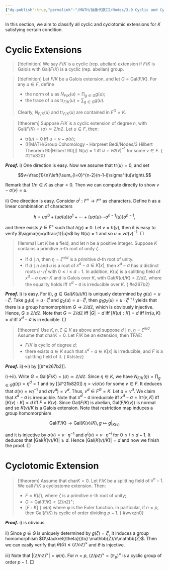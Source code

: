```yaml
---
{"dg-publish":true,"permalink":"/MATH/抽象代数II/Nodes/3.9 Cyclic and Cyclotomic (分圆) Extension/","dgPassFrontmatter":true}
---
```



In this section, we aim to classify all cyclic and cyclotomic extensions for $K$ satisfying certain condition.

# Cyclic Extensions

> [!definition]
> We say $F/K$ is a cyclic (rep. abelian) extension if $F/K$ is Galois with $\mathrm{Gal}(F/K)$ is a cyclic (rep. abelian) group.


> [!definition]
> Let $F/K$ be a Galois extension, and let $G=\mathrm{Gal}(F/K)$. For any $u\in F$, define 
> - the norm of $u$ as $N_{F/K}(u)=\prod_{g\in G}g(u)$;
> - the trace of $u$ as $\mathrm{tr}_{F/K}(u)=\sum_{g\in G}g(u)$.
> 
> Clearly, $N_{F/K}(u)$ and $\mathrm{tr}_{F/K}(u)$ are contained in $F^G=K$.


> [!theorem]
> Suppose $F/K$ is a cyclic extension of degree $n$, with $\mathrm{Gal}(F/K)=\left\langle\sigma\right\rangle\simeq \mathbb{Z}/n\mathbb{Z}$. Let $u\in F$, then:
> - $\mathrm{tr}(u)=0$ iff $u=v-\sigma(v)$;
> - ([[MATH/Group Cohomology - Harpreet Bedi/Nodes/3 Hilbert Theorem 90\|Hilbert 90]]) $N(u)=1$ iff $u=v\sigma(v)^{-1}$ for some $v\in F$.
{ #21b820}


**_Proof._**
i) One direction is easy. Now we assume that $\mathrm{tr}(u)=0$, and set 

$$v=\frac{1}{n}\left(\sum_{i=0}^{n-2}(n-1-i)\sigma^i(u)\right).$$

Remark that $1/n\in K$ as $\mathrm{char} =0$. Then we can compute directly to show $v-\sigma(v)=u$. 

ii) One direction is easy. Consider $\sigma^i:F^\times\to F^{\times}$ as characters. Define $h$ as a linear combination of characters

$$h=u\sigma^0+(u\sigma(u))\sigma^1+\cdots+(u\sigma(u)\cdots\sigma^{n-1}(u))\sigma^{n-1},$$

and there exists $y\in F^\times$ such that $h(y)\neq 0$. Let $v=h(y)$, then it is easy to verify $\sigma(v)=\dfrac{1}{u}v$ by $N(u)=1$ and so $u=v\sigma(v)^{-1}$.
□


> [!lemma]
> Let $K$ be a field, and let $n$ be a positive integer. Suppose $K$ contains a primitive $n$-th root of unity $\zeta$. 
> - If $d\mid n$, then $\eta=\zeta^{n/d}$ is a primitive $d$-th root of unity. 
> - If $d\mid n$ and $u$ is a root of $x^d-a\in K[x]$, then $x^d-a$ has $d$ distinct roots $u\cdot\eta^i$ with $0\leqslant i\leqslant d-1$. In addition, $K(u)$ is a splitting field of $x^d-a$ over $K$ and is Galois over $K$, with $\mathrm{Gal}(K(u)/K)<\mathbb{Z}/d\mathbb{Z}$, where the equality holds iff $x^d-a$ is irreducible over $K$.
{ #e267b2}


**_Proof._**
i) is easy. For ii), $g\in\mathrm{Gal}(K(u)/K)$ is uniquely determined by $g(u)=u\cdot\zeta^i$. Take $g_1(u)=u\cdot \zeta^i$ and $g_2(u)=u\cdot\zeta^j$, then $g_1g_2(u)=u\cdot \zeta^{i+j}$ yields that there is a group homomorphism $G\to \mathbb{Z}/d\mathbb{Z}$, which is obviously injective. Hence, $G\leqslant \mathbb{Z}/d\mathbb{Z}$. Note that $G\simeq \mathbb{Z}/d\mathbb{Z}$ iff $|G|=d$ iff $[K(u):K]=d$ iff $\mathrm{Irr}(u,K)=d$ iff $x^d-a$ is irreducible.
□

> [!theorem]
> Use $K,n,\zeta\in K$ as above and suppose $d\mid n$, $\eta=\zeta^{n/d}$. Assume that $\mathrm{char} K=0$. Let $F/K$ be an extension, then TFAE:
> - $F/K$ is cyclic of degree $d$;
> - there exists $a\in K$ such that $x^d-a\in K[x]$ is irreducible, and $F$ is a splitting field of it.
{ #ststez}


**_Proof._**
ii)->i) by [[#^e267b2]].

i)->ii). Write $G=\mathrm{Gal}(F/K)=\left\langle \sigma\right\rangle\simeq \mathbb{Z}/d\mathbb{Z}$. Since $\eta\in K$, we have $N_{F/K}(\eta)=\prod_{g\in G}g(\eta)=\eta^d=1$ and by [[#^21b820]] $\eta=v/\sigma(v)$ for some $v\in F$. It deduces that $\sigma(v)=v\eta^{-1}$ and $\sigma(v^d)=v^d$. Thus, $v^d\in F^G=K$. Let $a=v^d$. We claim that $x^d-a$ is irreducible. Note that $x^d-a$ irreducible iff $x^d-a=\mathrm{Irr}(v,K)$ iff $[K(v):K]=d$ iff $F=K(v)$. Since $\mathrm{Gal}(F/K)$ is abelian, $\mathrm{Gal}(F/K(v))$ is normal and so $K(v)/K$ is a Galois extension. Note that restriction map induces a group homomorphism

$$\mathrm{Gal} (F/K)\to \mathrm{Gal} (K(v)/K),g\mapsto g|_{K(v)}$$

and it is injective by $\sigma(v)=v\cdot\eta^{-1}$ and $\sigma^{i}(v)=v\cdot \eta^{-i}$ for $0\leqslant i\leqslant d-1$. It deduces that $|\mathrm{Gal}(K(v)/K)|\geqslant d$. Hence $|\mathrm{Gal}(K(v)/K)|=d$ and now we finish the proof.
□


# Cyclotomic Extension

> [!theorem]
> Assume that $\mathrm{char} K=0$. Let $F/K$ be a splitting field of $x^n-1$. We call $F/K$ a cyclostome extension. Then:
> - $F=K(\zeta)$, where $\zeta$ is a primitive $n$-th root of unity;
> - $G=\mathrm{Gal}(F/K)<(\mathbb{Z}/n\mathbb{Z})^\times$;
> - $[F:K]\mid \varphi(n)$ where $\varphi$ is the Euler function. In particular, if $n=p$, then $\mathrm{Gal}(F/K)$ is cyclic of order dividing $p-1$. 
{ #wvxzn0}


**_Proof._**
i) is obvious. 

ii) Since $g\in G$ is uniquely determined by $g(\zeta)=\zeta^i$, it induces a group homomorphism $G\stackrel{\theta}{\to} \mathbb{Z}/n\mathbb{Z}$. Then we can easily verify that $\theta(G)\leqslant (\mathbb{Z}/n\mathbb{Z})^{\times}$ and $\theta$ is injective. 

iii) Note that $|(\mathbb{Z}/n\mathbb{Z})^\times|=\varphi(n)$. For $n=p$, $(\mathbb{Z}/p\mathbb{Z})^\times=(\mathbb{F}_p)^\times$ is a cyclic group of order $p-1$.
□

